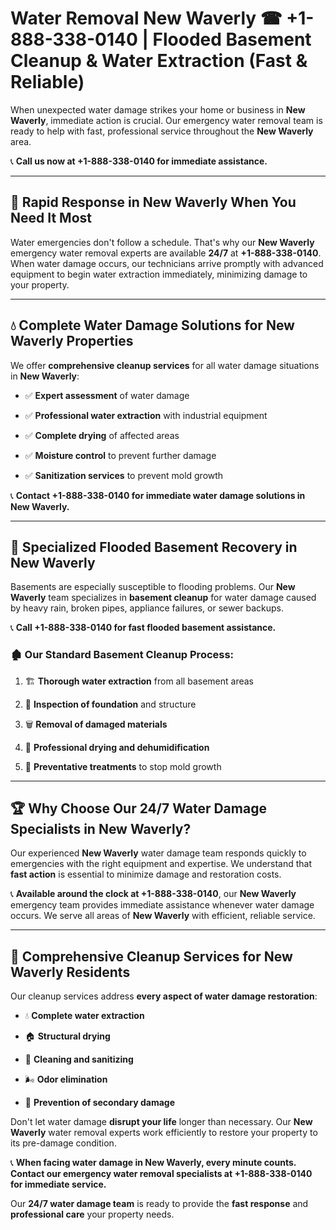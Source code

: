 # Water Removal New Waverly ☎ +1-888-338-0140 | Flooded Basement Cleanup & Water Extraction (Fast & Reliable)

When unexpected water damage strikes your home or business in **New Waverly**, immediate action is crucial. Our emergency water removal team is ready to help with fast, professional service throughout the **New Waverly** area. 

📞 **Call us now at +1-888-338-0140 for immediate assistance.**
---
## 🚀 Rapid Response in New Waverly When You Need It Most
Water emergencies don't follow a schedule. That's why our **New Waverly** emergency water removal experts are available **24/7** at **+1-888-338-0140**. When water damage occurs, our technicians arrive promptly with advanced equipment to begin water extraction immediately, minimizing damage to your property.
---
## 💧 Complete Water Damage Solutions for New Waverly Properties
We offer **comprehensive cleanup services** for all water damage situations in **New Waverly**:
- ✅ **Expert assessment** of water damage  
- ✅ **Professional water extraction** with industrial equipment  
- ✅ **Complete drying** of affected areas  
- ✅ **Moisture control** to prevent further damage  
- ✅ **Sanitization services** to prevent mold growth  
📞 **Contact +1-888-338-0140 for immediate water damage solutions in New Waverly.**
---
## 🌊 Specialized Flooded Basement Recovery in New Waverly
Basements are especially susceptible to flooding problems. Our **New Waverly** team specializes in **basement cleanup** for water damage caused by heavy rain, broken pipes, appliance failures, or sewer backups. 
📞 **Call +1-888-338-0140 for fast flooded basement assistance.**
### 🏚️ Our Standard Basement Cleanup Process:
1. 🏗️ **Thorough water extraction** from all basement areas  
2. 🔎 **Inspection of foundation** and structure  
3. 🗑️ **Removal of damaged materials**  
4. 💨 **Professional drying and dehumidification**  
5. 🚫 **Preventative treatments** to stop mold growth  
---
## 🏆 Why Choose Our 24/7 Water Damage Specialists in New Waverly?
Our experienced **New Waverly** water damage team responds quickly to emergencies with the right equipment and expertise. We understand that **fast action** is essential to minimize damage and restoration costs.
📞 **Available around the clock at +1-888-338-0140**, our **New Waverly** emergency team provides immediate assistance whenever water damage occurs. We serve all areas of **New Waverly** with efficient, reliable service.
---
## 🧹 Comprehensive Cleanup Services for New Waverly Residents
Our cleanup services address **every aspect of water damage restoration**:
- 💧 **Complete water extraction**  
- 🏠 **Structural drying**  
- 🧼 **Cleaning and sanitizing**  
- 🌬️ **Odor elimination**  
- 🚫 **Prevention of secondary damage**  
Don't let water damage **disrupt your life** longer than necessary. Our **New Waverly** water removal experts work efficiently to restore your property to its pre-damage condition.
📞 **When facing water damage in New Waverly, every minute counts. Contact our emergency water removal specialists at +1-888-338-0140 for immediate service.**
Our **24/7 water damage team** is ready to provide the **fast response** and **professional care** your property needs.
